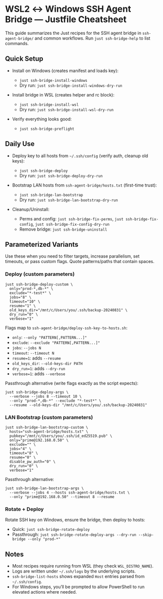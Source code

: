 # WSL2 ↔ Windows SSH Agent Bridge — Justfile Cheatsheet

This guide summarizes the Just recipes for the SSH agent bridge in `ssh-agent-bridge/` and common workflows. Run `just ssh-bridge-help` to list commands.

## Quick Setup

- Install on Windows (creates manifest and loads key):
  - `just ssh-bridge-install-windows`
  - Dry run: `just ssh-bridge-install-windows-dry-run`

- Install bridge in WSL (creates helper and rc block):
  - `just ssh-bridge-install-wsl`
  - Dry run: `just ssh-bridge-install-wsl-dry-run`

- Verify everything looks good:
  - `just ssh-bridge-preflight`

## Daily Use

- Deploy key to all hosts from `~/.ssh/config` (verify auth, cleanup old keys):
  - `just ssh-bridge-deploy`
  - Dry run: `just ssh-bridge-deploy-dry-run`

- Bootstrap LAN hosts from `ssh-agent-bridge/hosts.txt` (first-time trust):
  - `just ssh-bridge-lan-bootstrap`
  - Dry run: `just ssh-bridge-lan-bootstrap-dry-run`

- Cleanup/Uninstall:
  - Perms and config: `just ssh-bridge-fix-perms`, `just ssh-bridge-fix-config`, `just ssh-bridge-fix-config-dry-run`
  - Remove bridge: `just ssh-bridge-uninstall`

## Parameterized Variants

Use these when you need to filter targets, increase parallelism, set timeouts, or pass custom flags. Quote patterns/paths that contain spaces.

### Deploy (custom parameters)

```
just ssh-bridge-deploy-custom \
  only="prod-*,db-*" \
  exclude="*-test*" \
  jobs="8" \
  timeout="10" \
  resume="1" \
  old_keys_dir="/mnt/c/Users/you/.ssh/backup-20240831" \
  dry_run="0" \
  verbose="1"
```

Flags map to `ssh-agent-bridge/deploy-ssh-key-to-hosts.sh`:
- `only`: `--only "PATTERN[,PATTERN...]"`
- `exclude`: `--exclude "PATTERN[,PATTERN...]"`
- `jobs`: `--jobs N`
- `timeout`: `--timeout N`
- `resume=1`: adds `--resume`
- `old_keys_dir`: `--old-keys-dir PATH`
- `dry_run=1`: adds `--dry-run`
- `verbose=1`: adds `--verbose`

Passthrough alternative (write flags exactly as the script expects):

```
just ssh-bridge-deploy-args \
  --verbose --jobs 8 --timeout 10 \
  --only "prod-*,db-*" --exclude "*-test*" \
  --resume --old-keys-dir "/mnt/c/Users/you/.ssh/backup-20240831"
```

### LAN Bootstrap (custom parameters)

```
just ssh-bridge-lan-bootstrap-custom \
  hosts="ssh-agent-bridge/hosts.txt" \
  pubkey="/mnt/c/Users/you/.ssh/id_ed25519.pub" \
  only="prime@192.168.0.50" \
  exclude="" \
  jobs="4" \
  timeout="8" \
  resume="0" \
  disable_pw_auth="0" \
  dry_run="0" \
  verbose="1"
```

Passthrough alternative:

```
just ssh-bridge-lan-bootstrap-args \
  --verbose --jobs 4 --hosts ssh-agent-bridge/hosts.txt \
  --only "prime@192.168.0.50" --timeout 8 --resume
```

### Rotate + Deploy

Rotate SSH key on Windows, ensure the bridge, then deploy to hosts:

- Quick: `just ssh-bridge-rotate-deploy`
- Passthrough: `just ssh-bridge-rotate-deploy-args --dry-run --skip-bridge --only "prod-*"`

## Notes

- Most recipes require running from WSL (they check `WSL_DISTRO_NAME`).
- Logs are written under `~/.ssh/logs` by the underlying scripts.
- `ssh-bridge-list-hosts` shows expanded `Host` entries parsed from `~/.ssh/config`.
- For Windows steps, you’ll be prompted to allow PowerShell to run elevated actions where needed.

